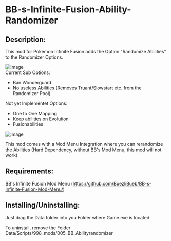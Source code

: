# BB-s-Infinite-Fusion-Ability-Randomizer
## Description:
<p>This mod for Pokémon Infinite Fusion adds the Option "Randomize Abilities" to the Randomizer Options.</p>

![image](https://github.com/BuezliBueb/BB-s-Infinite-Fusion-Ability-Randomizer/assets/164735539/b5e59ed5-5c3d-469d-8235-e0e12e31d151)
<br>
Current Sub Options:
<ul>
<li>Ban Wonderguard</li>
<li>No useless Abilities (Removes Truant/Slowstart etc. from the Randomizer Pool)</li>
</ul>
Not yet Implementet Options:
<ul>
<li>One to One Mapping</li>
<li>Keep abilities on Evolution</li>
<li>Fusionabilities</li>
</ul>

![image](https://github.com/BuezliBueb/BB-s-Infinite-Fusion-Ability-Randomizer/assets/164735539/0cdfddc5-5c34-43a5-bff1-6ccd95cb0368)

<p>This mod comes with a Mod Menu Integration where you can rerandomize the Abilities (Hard Dependency, without BB's Mod Menu, this mod will not work)</p>

## Requirements:
BB's Infinite Fusion Mod Menu (https://github.com/BuezliBueb/BB-s-Infinite-Fusion-Mod-Menu/)

## Installing/Uninstalling:
<p>Just drag the Data folder into you Folder where Game.exe is located</p>
<p>To uninstall, remove the Folder Data/Scripts/998_mods/005_BB_Abilityrandomizer</p>
